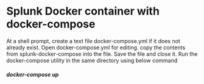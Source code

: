 #  Splunk Docker container with docker-compose
 At a shell prompt, create a text file docker-compose.yml if it does not already exist.
 Open docker-compose.yml for editing.
 copy the contents from splunk-docker-compose into the file.
 Save the file and close it.
 Run the docker-compose utility in the same directory using below command

#### _docker-compose up_